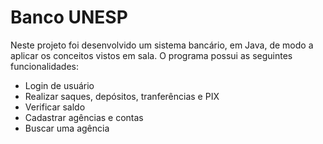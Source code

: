 # Banco UNESP
Neste projeto foi desenvolvido um sistema bancário, em Java, de modo a aplicar os conceitos vistos em sala. O programa possui as seguintes funcionalidades:
- Login de usuário
- Realizar saques, depósitos, tranferências e PIX
- Verificar saldo
- Cadastrar agências e contas
- Buscar uma agência

